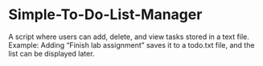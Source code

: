# Simple-To-Do-List-Manager
A script where users can add, delete, and view tasks stored in a text file. Example: Adding “Finish lab assignment” saves it to a todo.txt file, and the list can be displayed later.
